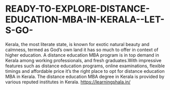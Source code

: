 # READY-TO-EXPLORE-DISTANCE-EDUCATION-MBA-IN-KERALA--LET-S-GO-
Kerala, the most literate state, is known for exotic natural beauty and calmness, termed as God’s own land it has so much to offer in context of higher education. A distance education MBA program is in top demand in Kerala among working professionals, and fresh graduates.With impressive features such as distance education programs, online examinations, flexible timings and affordable price it’s the right place to opt for distance education MBA in Kerala. The distance education MBA degree in Kerala  is provided by various reputed institutes in Kerala.
https://learningshala.in/
